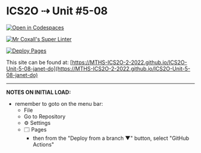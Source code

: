 # ICS2O ⇢ Unit #5-08

[![Open in Codespaces](https://classroom.github.com/assets/launch-codespace-7f7980b617ed060a017424585567c406b6ee15c891e84e1186181d67ecf80aa0.svg)](https://classroom.github.com/open-in-codespaces?assignment_repo_id=11155358)

[![Mr Coxall's Super Linter](https://github.com/MTHS-ICS2O-2-2022/ICS2O-Unit-5-08-janet-do/workflows/Mr%20Coxall's%20Super%20Linter/badge.svg)](https://github.com/MTHS-ICS2O-2-2022/ICS2O-Unit-5-08-janet-do/actions)

[![Deploy Pages](https://github.com/MTHS-ICS2O-2-2022/ICS2O-Unit-5-08-janet-do/workflows/Deploy%20Pages/badge.svg)](https://github.com/MTHS-ICS2O-2-2022/ICS2O-Unit-5-08-janet-do/actions)

This site can be found at: [https://MTHS-ICS2O-2-2022.github.io/ICS2O-Unit-5-08-janet-do](https://MTHS-ICS2O-2-2022.github.io/ICS2O-Unit-5-08-janet-do)

---

**NOTES ON INITIAL LOAD:**
- remember to goto on the menu bar:
  - File
  - Go to Repository
  - ⚙ Settings
  - 🗔 Pages
    - then from the "Deploy from a branch ▼" button, select "GitHub Actions"
